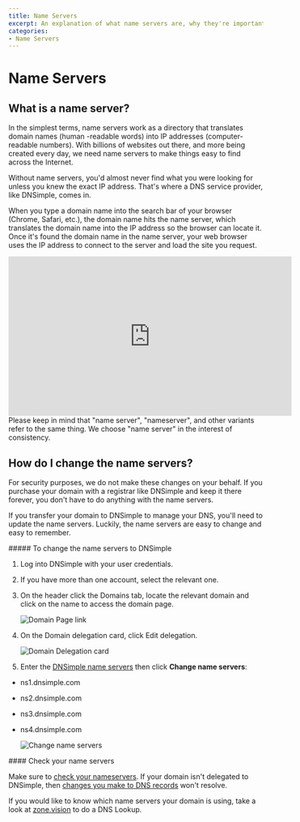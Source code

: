 ```yaml
---
title: Name Servers
excerpt: An explanation of what name servers are, why they're important, and how to set them up.
categories:
- Name Servers
---
```


# Name Servers

## What is a name server?

In the simplest terms, name servers work as a directory that translates domain names (human
-readable words) into IP addresses (computer-readable numbers). With billions of websites out there, and more being created every day, we need name servers to make things easy to find across the Internet.

Without name servers, you'd almost never find what you were looking for unless you knew the exact IP address. That's where a DNS service provider, like DNSimple, comes in.

When you type a domain name into the search bar of your browser (Chrome, Safari, etc.), the domain name hits the name server, which translates the domain name into the IP address so the browser can locate it. Once it's found the domain name in the name server, your web browser uses the IP address to connect to the server and load the site you request.

<center><iframe width="560" height="315" src="https://www.youtube.com/embed/2WdF1zT01HY" frameborder="0" allow="accelerometer; autoplay; clipboard-write; encrypted-media; gyroscope; picture-in-picture" allowfullscreen></iframe></center>

<info>
Please keep in mind that "name server", "nameserver", and other variants refer to the same thing. We choose "name server" in the interest of consistency.
</info>

## How do I change the name servers?

For security purposes, we do not make these changes on your behalf. If you purchase your domain with a registrar like DNSimple and keep it there forever, you don't have to do anything with the name servers.

If you transfer your domain to DNSimple to manage your DNS, you'll need to update the name servers. Luckily, the name servers are easy to change and easy to remember.

<div class="section-steps" markdown="1">
##### To change the name servers to DNSimple

1.  Log into DNSimple with your user credentials.
1.  If you have more than one account, select the relevant one.
1.  On the header click the <label>Domains</label> tab, locate the relevant domain and click on the name to access the domain page.

    ![Domain Page link](/files/domains-domain-link.png)

1.  On the Domain delegation card, click <label>Edit delegation</label>.

    ![Domain Delegation card](/files/domain-delegation-card.png)

1.  Enter the [DNSimple name servers](/articles/dnsimple-nameservers) then click **Change name servers**:
  - ns1.dnsimple.com
  - ns2.dnsimple.com
  - ns3.dnsimple.com
  - ns4.dnsimple.com

    ![Change name servers](/files/change-name-servers.jpg)

</div>

<note>
#### Check your name servers

Make sure to [check your nameservers](/articles/pointing-domain-to-dnsimple/). If your domain isn't delegated to DNSimple, then [changes you make to DNS records](/articles/record-editor/) won't resolve.

If you would like to know which name servers your domain is using, take a look at [zone.vision](https://zone.vision/#/) to do a DNS Lookup.
</note>
